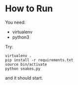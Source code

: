 # How to Run
You need:
- virtualenv
- python3

Try:

```
virtualenv .
pip install -r requirements.txt
source bin/activate
python snakes.py
```

and it should start.